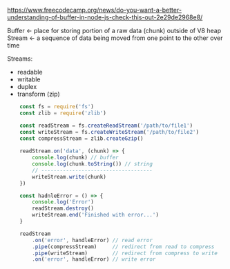
https://www.freecodecamp.org/news/do-you-want-a-better-understanding-of-buffer-in-node-js-check-this-out-2e29de2968e8/

Buffer <- place for storing portion of a raw data (chunk) outside of V8 heap
Stream <- a sequence of data being moved from one point to the other over time

Streams:
  - readable
  - writable
  - duplex
  - transform (zip)

```js
	const fs = require('fs')
	const zlib = require('zlib')

	const readStream = fs.createReadStream('/path/to/file1')
	const writeStream = fs.createWriteStream('/path/to/file2')
	const compressStream = zlib.createGzip()
	
	readStream.on('data', (chunk) => {
		console.log(chunk) // buffer
		console.log(chunk.toString()) // string
		// ------------------------------------
		writeStream.write(chunk)
	})

	const hadnleError = () => {
		console.log('Error')
		readStream.destroy()
		writeStream.end('Finished with error...')
	}

	readStream
		.on('error', handleError) // read error
		.pipe(compressStream)     // redirect from read to compress
		.pipe(writeStream)        // redirect from compress to write
		.on('error', handleError) // write error
```
